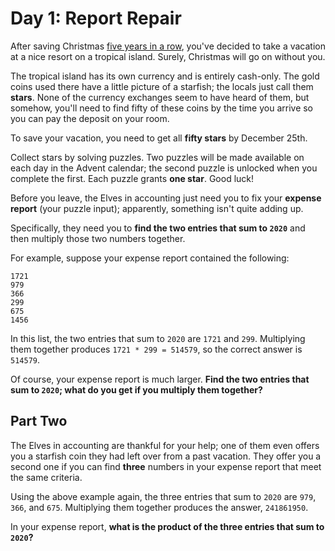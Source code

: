 # Day 1: Report Repair

After saving Christmas [five years in a row](https://adventofcode.com/events), you've decided to take a vacation at a nice resort on a tropical island. Surely, Christmas will go on without you.

The tropical island has its own currency and is entirely cash-only.  The gold coins used there have a little picture of a starfish; the locals just call them **stars**. None of the currency exchanges seem to have heard of them, but somehow, you'll need to find fifty of these coins by the time you arrive so you can pay the deposit on your room.

To save your vacation, you need to get all **fifty stars** by December 25th.

Collect stars by solving puzzles.  Two puzzles will be made available on each day in the Advent calendar; the second puzzle is unlocked when you complete the first.  Each puzzle grants **one star**. Good luck!

Before you leave, the Elves in accounting just need you to fix your **expense report** (your puzzle input); apparently, something isn't quite adding up.

Specifically, they need you to **find the two entries that sum to `2020`** and then multiply those two numbers together.

For example, suppose your expense report contained the following:

```
1721
979
366
299
675
1456
```

In this list, the two entries that sum to `2020` are `1721` and `299`. Multiplying them together produces `1721 * 299 = 514579`, so the correct answer is `514579`.

Of course, your expense report is much larger. **Find the two entries that sum to `2020`; what do you get if you multiply them together?**

## Part Two

The Elves in accounting are thankful for your help; one of them even offers you a starfish coin they had left over from a past vacation. They offer you a second one if you can find **three** numbers in your expense report that meet the same criteria.

Using the above example again, the three entries that sum to `2020` are `979`, `366`, and `675`. Multiplying them together produces the answer, `241861950`.

In your expense report, **what is the product of the three entries that sum to `2020`?**
